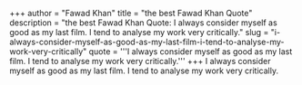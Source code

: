 +++
author = "Fawad Khan"
title = "the best Fawad Khan Quote"
description = "the best Fawad Khan Quote: I always consider myself as good as my last film. I tend to analyse my work very critically."
slug = "i-always-consider-myself-as-good-as-my-last-film-i-tend-to-analyse-my-work-very-critically"
quote = '''I always consider myself as good as my last film. I tend to analyse my work very critically.'''
+++
I always consider myself as good as my last film. I tend to analyse my work very critically.
